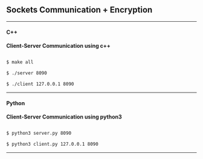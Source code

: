 ## Sockets Communication + Encryption

---

#### C++

**Client-Server Communication using c++**


``` bash

$ make all

$ ./server 8090

$ ./client 127.0.0.1 8090

```

---

#### Python

**Client-Server Communication using python3**

``` bash

$ python3 server.py 8090

$ python3 client.py 127.0.0.1 8090

```

---

